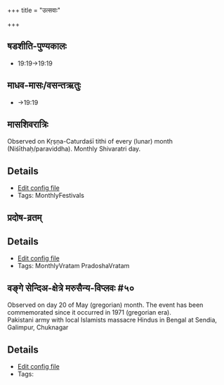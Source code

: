 +++
title = "उत्सवाः"

+++
## षडशीति-पुण्यकालः
- 19:19→19:19
## माधव-मासः/वसन्तऋतुः
- →19:19
## मासशिवरात्रिः

Observed on Kṛṣṇa-Caturdaśī tithi of every (lunar) month (Niśīthaḥ/paraviddha). Monthly Shivaratri day.

## Details
- [Edit config file](https://github.com/sanskrit-coders/adyatithi/tree/master/devatA/shaiva/lunar_month/tithi/00/29/mAsazivarAtriH.toml)
- Tags: MonthlyFestivals


## प्रदोष-व्रतम्



## Details
- [Edit config file](https://github.com/sanskrit-coders/adyatithi/tree/master/time_focus/monthly/pradoSha/description_only/pradOSa-vratam.toml)
- Tags: MonthlyVratam PradoshaVratam


## वङ्गे सेन्दिअ-क्षेत्रे मरुसैन्य-विप्लवः #५०

Observed on day 20 of May (gregorian) month. The event has been commemorated since it occurred in 1971 (gregorian era).  
Pakistani army with local Islamists massacre Hindus in Bengal at Sendia, Galimpur, Chuknagar

## Details
- [Edit config file](https://github.com/sanskrit-coders/adyatithi/tree/master/mahApuruSha/xatra-later/gregorian/day/05/20/vange_sendia-kShetre_marusainya-viplavaH.toml)
- Tags: 

